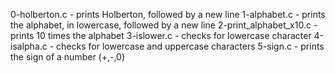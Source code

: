 0-holberton.c - prints Holberton, followed by a new line
1-alphabet.c - prints the alphabet, in lowercase, followed by a new line
2-print_alphabet_x10.c - prints 10 times the alphabet
3-islower.c - checks for lowercase character
4-isalpha.c - checks for lowercase and uppercase characters
5-sign.c - prints the sign of a number (+,-,0)